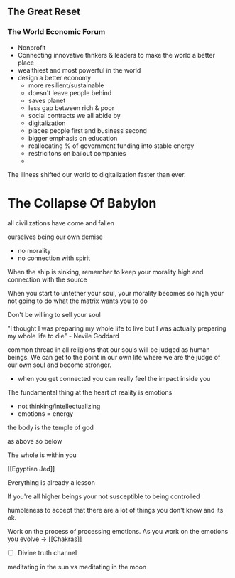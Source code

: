



## The Great Reset

### The World Economic Forum
- Nonprofit
- Connecting innovative thnkers & leaders to make the world a better place
- wealthiest and most powerful in the world
- design a better economy
	- more resilient/sustainable
	- doesn't leave people behind
	- saves planet
	- less gap between rich & poor
	- social contracts we all abide by
	- digitalization 
	- places people first and business second
	- bigger emphasis on education
	- reallocating % of government funding into stable energy
	- restricitons on bailout companies
	- 

The illness shifted our world to digitalization faster than ever. 














# The Collapse Of Babylon

all civilizations have come and fallen

ourselves being our own demise
- no morality
- no connection with spirit

When the ship is sinking, remember to keep your morality high and connection with the source


When you start to untether your soul, your morality becomes so high your not going to do what the matrix wants you to do


Don't be willing to sell your soul


"I thought I was preparing my whole life to live but I was actually preparing my whole life to die" - Nevile Goddard



common thread in all religions that our souls will be judged as human beings. We can get to the point in our own life where we are the judge of our own soul and become stronger. 
- when you get connected you can really feel the impact inside you

The fundamental thing at the heart of reality is emotions
- not thinking/intellectualizing
- emotions = energy


the body is the temple of god

as above so below

The whole is within you

[[Egyptian Jed]]



Everything is already a lesson

If you're all higher beings your not susceptible to being controlled 


humbleness to accept that there are a lot of things you don't know and its ok. 


Work on the process of processing emotions. As you work on the emotions you evolve -> [[Chakras]]



- [ ] Divine truth channel

meditating in the sun vs meditating in the moon


















































